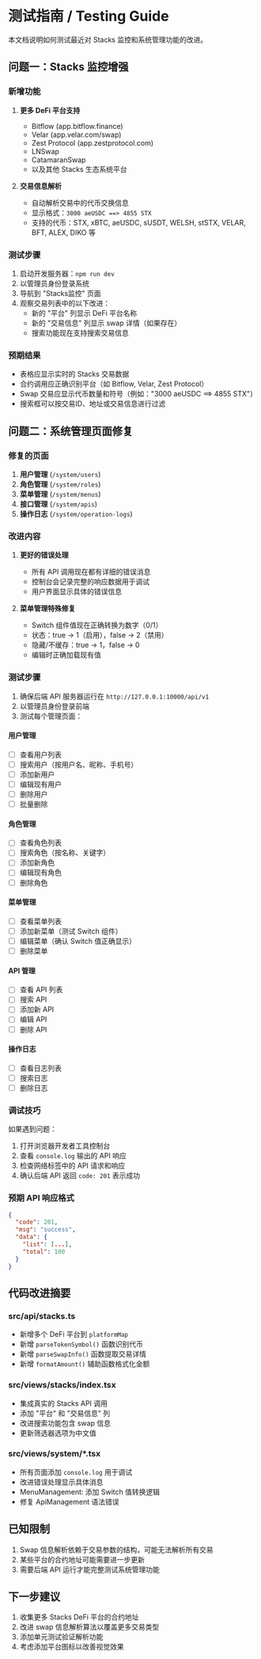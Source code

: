 # 测试指南 / Testing Guide

本文档说明如何测试最近对 Stacks 监控和系统管理功能的改进。

## 问题一：Stacks 监控增强

### 新增功能
1. **更多 DeFi 平台支持**
   - Bitflow (app.bitflow.finance)
   - Velar (app.velar.com/swap)
   - Zest Protocol (app.zestprotocol.com)
   - LNSwap
   - CatamaranSwap
   - 以及其他 Stacks 生态系统平台

2. **交易信息解析**
   - 自动解析交易中的代币交换信息
   - 显示格式：`3000 aeUSDC ==> 4855 STX`
   - 支持的代币：STX, xBTC, aeUSDC, sUSDT, WELSH, stSTX, VELAR, BFT, ALEX, DIKO 等

### 测试步骤
1. 启动开发服务器：`npm run dev`
2. 以管理员身份登录系统
3. 导航到 "Stacks监控" 页面
4. 观察交易列表中的以下改进：
   - 新的 "平台" 列显示 DeFi 平台名称
   - 新的 "交易信息" 列显示 swap 详情（如果存在）
   - 搜索功能现在支持搜索交易信息

### 预期结果
- 表格应显示实时的 Stacks 交易数据
- 合约调用应正确识别平台（如 Bitflow, Velar, Zest Protocol）
- Swap 交易应显示代币数量和符号（例如："3000 aeUSDC ==> 4855 STX"）
- 搜索框可以按交易ID、地址或交易信息进行过滤

## 问题二：系统管理页面修复

### 修复的页面
1. **用户管理** (`/system/users`)
2. **角色管理** (`/system/roles`)
3. **菜单管理** (`/system/menus`)
4. **接口管理** (`/system/apis`)
5. **操作日志** (`/system/operation-logs`)

### 改进内容
1. **更好的错误处理**
   - 所有 API 调用现在都有详细的错误消息
   - 控制台会记录完整的响应数据用于调试
   - 用户界面显示具体的错误信息

2. **菜单管理特殊修复**
   - Switch 组件值现在正确转换为数字（0/1）
   - 状态：true -> 1（启用），false -> 2（禁用）
   - 隐藏/不缓存：true -> 1，false -> 0
   - 编辑时正确加载现有值

### 测试步骤
1. 确保后端 API 服务器运行在 `http://127.0.0.1:10000/api/v1`
2. 以管理员身份登录前端
3. 测试每个管理页面：

#### 用户管理
- [ ] 查看用户列表
- [ ] 搜索用户（按用户名、昵称、手机号）
- [ ] 添加新用户
- [ ] 编辑现有用户
- [ ] 删除用户
- [ ] 批量删除

#### 角色管理
- [ ] 查看角色列表
- [ ] 搜索角色（按名称、关键字）
- [ ] 添加新角色
- [ ] 编辑现有角色
- [ ] 删除角色

#### 菜单管理
- [ ] 查看菜单列表
- [ ] 添加新菜单（测试 Switch 组件）
- [ ] 编辑菜单（确认 Switch 值正确显示）
- [ ] 删除菜单

#### API 管理
- [ ] 查看 API 列表
- [ ] 搜索 API
- [ ] 添加新 API
- [ ] 编辑 API
- [ ] 删除 API

#### 操作日志
- [ ] 查看日志列表
- [ ] 搜索日志
- [ ] 删除日志

### 调试技巧
如果遇到问题：
1. 打开浏览器开发者工具控制台
2. 查看 `console.log` 输出的 API 响应
3. 检查网络标签中的 API 请求和响应
4. 确认后端 API 返回 `code: 201` 表示成功

### 预期 API 响应格式
```json
{
  "code": 201,
  "msg": "success",
  "data": {
    "list": [...],
    "total": 100
  }
}
```

## 代码改进摘要

### src/api/stacks.ts
- 新增多个 DeFi 平台到 `platformMap`
- 新增 `parseTokenSymbol()` 函数识别代币
- 新增 `parseSwapInfo()` 函数提取交易详情
- 新增 `formatAmount()` 辅助函数格式化金额

### src/views/stacks/index.tsx
- 集成真实的 Stacks API 调用
- 添加 "平台" 和 "交易信息" 列
- 改进搜索功能包含 swap 信息
- 更新筛选器选项为中文值

### src/views/system/*.tsx
- 所有页面添加 `console.log` 用于调试
- 改进错误处理显示具体消息
- MenuManagement: 添加 Switch 值转换逻辑
- 修复 ApiManagement 语法错误

## 已知限制
1. Swap 信息解析依赖于交易参数的结构，可能无法解析所有交易
2. 某些平台的合约地址可能需要进一步更新
3. 需要后端 API 运行才能完整测试系统管理功能

## 下一步建议
1. 收集更多 Stacks DeFi 平台的合约地址
2. 改进 swap 信息解析算法以覆盖更多交易类型
3. 添加单元测试验证解析功能
4. 考虑添加平台图标以改善视觉效果
